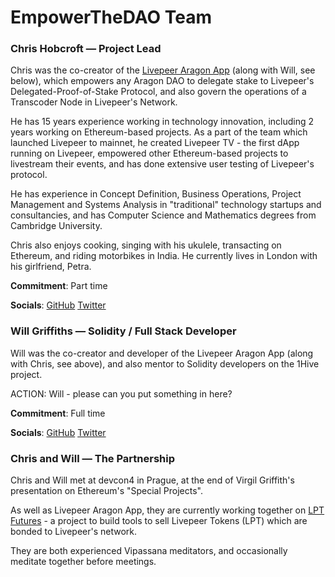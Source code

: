# EmpowerTheDAO Team

### Chris Hobcroft — Project Lead

Chris was the co-creator of the [Livepeer Aragon App](https://github.com/videoDAC/livepeer-aragon/blob/master/README.md) (along with Will, see below), which empowers any Aragon DAO to delegate stake to Livepeer's Delegated-Proof-of-Stake Protocol, and also govern the operations of a Transcoder Node in Livepeer's Network.

He has 15 years experience working in technology innovation, including 2 years working on Ethereum-based projects. As a part of the team which launched Livepeer to mainnet, he created Livepeer TV - the first dApp running on Livepeer, empowered other Ethereum-based projects to livestream their events, and has done extensive user testing of Livepeer's protocol.

He has experience in Concept Definition, Business Operations, Project Management and Systems Analysis in "traditional" technology startups and consultancies, and has Computer Science and Mathematics degrees from Cambridge University.

Chris also enjoys cooking, singing with his ukulele, transacting on Ethereum, and riding motorbikes in India. He currently lives in London with his girlfriend, Petra.

**Commitment**: Part time

**Socials**: [GitHub](https://github.com/chrishobcroft) [Twitter](https://twitter.com/chrishobcroft)

### Will Griffiths — Solidity / Full Stack Developer

Will was the co-creator and developer of the Livepeer Aragon App (along with Chris, see above), and also mentor to Solidity developers on the 1Hive project.

ACTION: Will - please can you put something in here?

**Commitment**: Full time

**Socials**: [GitHub](https://github.com/willjgriff) [Twitter](https://twitter.com/willjgriff)

### Chris and Will — The Partnership

Chris and Will met at devcon4 in Prague, at the end of Virgil Griffith's presentation on Ethereum's "Special Projects".

As well as Livepeer Aragon App, they are currently working together on [LPT Futures](https://forum.livepeer.org/t/transcoder-campaign-lpt-futures/709) - a project to build tools to sell Livepeer Tokens (LPT) which are bonded to Livepeer's network.

They are both experienced Vipassana meditators, and occasionally meditate together before meetings.
